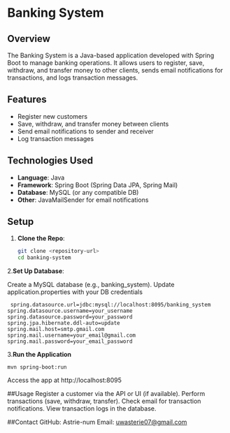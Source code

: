 # Banking System

## Overview
The Banking System is a Java-based application developed with Spring Boot to manage banking operations. 
It allows users to register, save, withdraw, and transfer money to other clients, sends email notifications for transactions, and logs transaction messages.

## Features
- Register new customers
- Save, withdraw, and transfer money between clients
- Send email notifications to sender and receiver
- Log transaction messages

## Technologies Used
- **Language**: Java
- **Framework**: Spring Boot (Spring Data JPA, Spring Mail)
- **Database**: MySQL (or any compatible DB)
- **Other**: JavaMailSender for email notifications

## Setup
1. **Clone the Repo**:
   ```bash
   git clone <repository-url>
   cd banking-system


2.**Set Up Database**:

Create a MySQL database (e.g., banking_system).
Update application.properties with your DB credentials

     spring.datasource.url=jdbc:mysql://localhost:8095/banking_system
    spring.datasource.username=your_username
    spring.datasource.password=your_password
    spring.jpa.hibernate.ddl-auto=update
    spring.mail.host=smtp.gmail.com
    spring.mail.username=your_email@gmail.com
    spring.mail.password=your_email_password

3.**Run the Application**
         
    mvn spring-boot:run
 Access the app at http://localhost:8095


##Usage
  Register a customer via the API or UI (if available).
  Perform transactions (save, withdraw, transfer).
  Check email for transaction notifications.
  View transaction logs in the database.

  
##Contact
GitHub: Astrie-num
Email: uwasterie07@gmail.com
